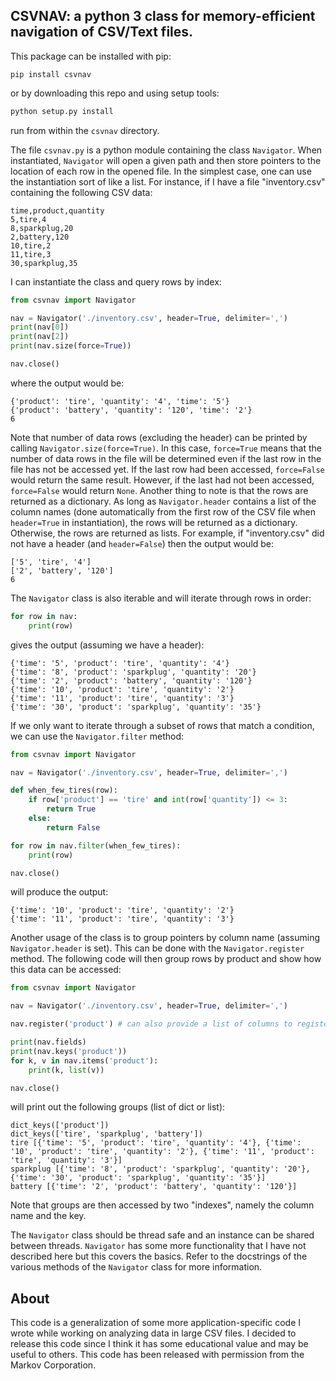 ## CSVNAV: a python 3 class for memory-efficient navigation of CSV/Text files.

This package can be installed with pip:
```
pip install csvnav
```
or by downloading this repo and using setup tools:
```sh
python setup.py install
```
run from within the `csvnav` directory.

The file `csvnav.py` is a python module containing the class `Navigator`. When instantiated, `Navigator` will open a given path and then store pointers to the location of each row in the opened file. In the simplest case, one can use the instantiation sort of like a list. For instance, if I have a file "inventory.csv" containing the following CSV data:
```
time,product,quantity
5,tire,4
8,sparkplug,20
2,battery,120
10,tire,2
11,tire,3
30,sparkplug,35
```
I can instantiate the class and query rows by index:
```python
from csvnav import Navigator

nav = Navigator('./inventory.csv', header=True, delimiter=',')
print(nav[0])
print(nav[2])
print(nav.size(force=True))

nav.close()
```
where the output would be:
```
{'product': 'tire', 'quantity': '4', 'time': '5'}
{'product': 'battery', 'quantity': '120', 'time': '2'}
6
```
Note that number of data rows (excluding the header) can be printed by calling `Navigator.size(force=True)`. In this case, `force=True` means that the number of data rows in the file will be determined even if the last row in the file has not be accessed yet. If the last row had been accessed, `force=False` would return the same result. However, if the last had not been accessed, `force=False` would return `None`. Another thing to note is that the rows are returned as a dictionary. As long as `Navigator.header` contains a list of the column names (done automatically from the first row of the CSV file when `header=True` in instantiation), the rows will be returned as a dictionary. Otherwise, the rows are returned as lists. For example, if "inventory.csv" did not have a header (and `header=False`) then the output would be:
```
['5', 'tire', '4']
['2', 'battery', '120']
6
```
The `Navigator` class is also iterable and will iterate through rows in order:
```python
for row in nav:
    print(row)
```
gives the output (assuming we have a header):
```
{'time': '5', 'product': 'tire', 'quantity': '4'}
{'time': '8', 'product': 'sparkplug', 'quantity': '20'}
{'time': '2', 'product': 'battery', 'quantity': '120'}
{'time': '10', 'product': 'tire', 'quantity': '2'}
{'time': '11', 'product': 'tire', 'quantity': '3'}
{'time': '30', 'product': 'sparkplug', 'quantity': '35'}
```

If we only want to iterate through a subset of rows that match a condition, we can use the `Navigator.filter` method:
```python
from csvnav import Navigator

nav = Navigator('./inventory.csv', header=True, delimiter=',')

def when_few_tires(row):
    if row['product'] == 'tire' and int(row['quantity']) <= 3:
        return True
    else:
        return False

for row in nav.filter(when_few_tires):
    print(row)

nav.close()
```
will produce the output:
```
{'time': '10', 'product': 'tire', 'quantity': '2'}
{'time': '11', 'product': 'tire', 'quantity': '3'} 
```

Another usage of the class is to group pointers by column name (assuming `Navigator.header` is set). This can be done with the `Navigator.register` method.
The following code will then group rows by product and show how this data can be accessed:
```python
from csvnav import Navigator

nav = Navigator('./inventory.csv', header=True, delimiter=',')

nav.register('product') # can also provide a list of columns to register each

print(nav.fields)
print(nav.keys('product'))
for k, v in nav.items('product'):
    print(k, list(v))

nav.close()
```
will print out the following groups (list of dict or list):
```
dict_keys(['product'])
dict_keys(['tire', 'sparkplug', 'battery'])
tire [{'time': '5', 'product': 'tire', 'quantity': '4'}, {'time': '10', 'product': 'tire', 'quantity': '2'}, {'time': '11', 'product': 'tire', 'quantity': '3'}]
sparkplug [{'time': '8', 'product': 'sparkplug', 'quantity': '20'}, {'time': '30', 'product': 'sparkplug', 'quantity': '35'}]
battery [{'time': '2', 'product': 'battery', 'quantity': '120'}]
```
Note that groups are then accessed by two "indexes", namely the column name and the key.

The `Navigator` class should be thread safe and an instance can be shared between threads. `Navigator` has some more functionality that I have not described here but this covers the basics. Refer to the docstrings of the various methods of the `Navigator` class for more information.

## About

This code is a generalization of some more application-specific code I wrote while working on analyzing data in large CSV files. I decided to release this code since I think it has some educational value and may be useful to others. This code has been released with permission from the Markov Corporation.
